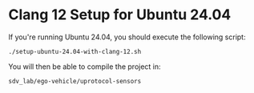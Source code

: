 # Clang 12 Setup for Ubuntu 24.04

If you're running Ubuntu 24.04, you should execute the following script:

```shell
./setup-ubuntu-24.04-with-clang-12.sh
```

You will then be able to compile the project in:

```
sdv_lab/ego-vehicle/uprotocol-sensors
```
